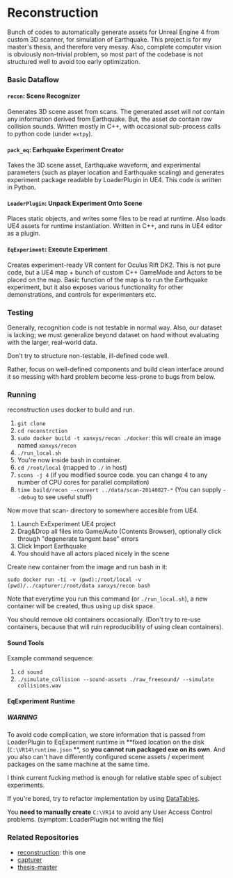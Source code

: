 # Reconstruction #

Bunch of codes to automatically generate assets for Unreal Engine 4 from custom 3D scanner, for simulation of Earthquake. This project is for my master's thesis, and therefore very messy. Also, complete computer vision is
obviously non-trivial problem, so most part of the codebase is not structured well to avoid too early optimization.

### Basic Dataflow ###

#### `recon`: Scene Recognizer ####
Generates 3D scene asset from scans. The generated asset
will *not* contain any information derived from Earthquake. But,
the asset *do* contain raw collision sounds. Written mostly in C++,
with occasional sub-process calls to python code (under `extpy`).

#### `pack_eq`: Earhquake Experiment Creator ####
Takes the 3D scene asset, Earthquake waveform,
and experimental parameters (such as player location and Earthquake scaling) and generates experiment package readable by LoaderPlugin in UE4.
This code is written in Python.

#### `LoaderPlugin`: Unpack Experiment Onto Scene ####
Places static objects, and writes some files to be read at runtime.
Also loads UE4 assets for runtime instantiation. Written in C++,
and runs in UE4 editor as a plugin.

#### `EqExperiment`: Execute Experiment ####
Creates experiment-ready VR content for Oculus Rift DK2.
This is not pure code, but a UE4 map + bunch of custom C++ GameMode and
Actors to be placed on the map. Basic function of the map is to run
the Earthquake experiment, but it also exposes various functionality
for other demonstrations, and controls for experimenters etc.


### Testing ###
Generally, recognition code is not testable in normal way.
Also, our dataset is lacking; we must generalize beyond dataset on hand without evaluating with the larger, real-world data.

Don't try to structure non-testable, ill-defined code well.

Rather, focus on well-defined components and build clean interface around it so messing with hard problem become less-prone to bugs from below.


### Running ###
reconstruction uses docker to build and run.

1. `git clone`
2. `cd reconstrction`
3. `sudo docker build -t xanxys/recon ./docker`: this will create an image named `xanxys/recon`
4. `./run_local.sh`
5. You're now inside bash in container.
6. `cd /root/local` (mapped to `./` in host)
7. `scons -j 4` (if you modified source code. you can change 4 to any number of CPU cores for parallel compilation)
8. `time build/recon --convert ../data/scan-20140827-*`
(You can supply `--debug` to see useful stuff)

Now move that scan- directory to somewhere accesible from UE4.

1. Launch ExExperiment UE4 project
2. Drag&Drop all files into Game/Auto (Contents Browser), optionally click through "degenerate tangent base" errors
3. Click Import Earthquake
4. You should have all actors placed nicely in the scene

Create new container from the image and run bash in it:
```
sudo docker run -ti -v (pwd):/root/local -v (pwd)/../capturer:/root/data xanxys/recon bash
```

Note that everytime you run this command (or `./run_local.sh`), a new
container will be created, thus using up disk space.

 You should remove old containers occasionally. (Don't try to re-use
 containers, because that will ruin reproducibility of using clean
 containers).


#### Sound Tools ####
Example command sequence:

1. `cd sound`
2. `./simulate_collision --sound-assets ./raw_freesound/ --simulate collisions.wav`

#### EqExperiment Runtime ####
##### **WARNING** #####
To avoid code complication, we store information that is passed from
LoaderPlugin to EqExperiment runtime in **fixed location on the disk (`C:\VR14\runtime.json` **,
so **you cannot run packaged exe on its own**. And you also can't have
differently configured scene assets / experiment packages on the same
machine at the same time.

I think current fucking method is enough for relative stable spec
of subject experiments.

If you're bored, try to refactor implementation by using
[DataTables](https://www.unrealengine.com/blog/driving-gameplay-with-data-from-excel).

You **need to manually create** `C:\VR14` to avoid any User Access Control
problems. (symptom: LoaderPlugin not writing the file)

### Related Repositories ###
* [reconstruction](https://bitbucket.org/xanxys/reconstruction): this one
* [capturer](https://bitbucket.org/xanxys/capturer)
* [thesis-master](https://bitbucket.org/xanxys/thesis-master)

